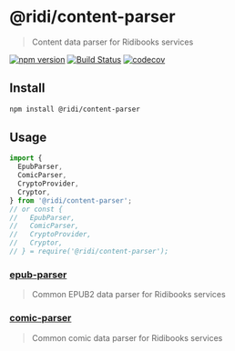 # @ridi/content-parser

> Content data parser for Ridibooks services

[![npm version](https://badge.fury.io/js/%40ridi%2Fcontent-parser.svg)](https://badge.fury.io/js/%40ridi%2Fcontent-parser)
[![Build Status](https://travis-ci.org/ridi/content-parser.svg?branch=master)](https://travis-ci.org/ridi/content-parser)
[![codecov](https://codecov.io/gh/ridi/content-parser/branch/master/graph/badge.svg)](https://codecov.io/gh/ridi/content-parser)

## Install

```bash
npm install @ridi/content-parser
```

## Usage

```js
import {
  EpubParser,
  ComicParser,
  CryptoProvider,
  Cryptor,
} from '@ridi/content-parser';
// or const {
//   EpubParser,
//   ComicParser,
//   CryptoProvider,
//   Cryptor,
// } = require('@ridi/content-parser');
```

### [epub-parser](packages/epub-parser)

> Common EPUB2 data parser for Ridibooks services

### [comic-parser](packages/comic-parser)

> Common comic data parser for Ridibooks services
